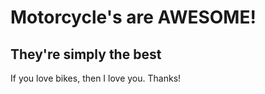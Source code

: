 # Motorcycle's are AWESOME!

## They're simply the best

If you love bikes, then I love you. Thanks!
